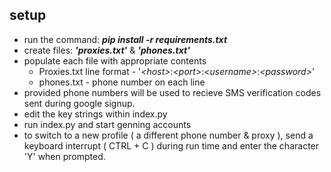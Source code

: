 ## setup
- run the command: ***pip install -r requirements.txt***
- create files: ***'proxies.txt'*** & ***'phones.txt'***
- populate each file with appropriate contents
    - Proxies.txt line format - '*\<host>*:*\<port>*:*\<username>*:*\<password>*'
    - phones.txt - phone number on each line
- provided phone numbers will be used to recieve SMS verification codes sent during google signup.
- edit the key strings within index.py
- run index.py and start genning accounts
- to switch to a new profile ( a different phone number & proxy ), send a keyboard interrupt ( CTRL + C ) during run time and enter the character 'Y' when prompted.